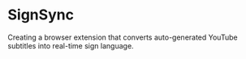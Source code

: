 # SignSync

Creating a browser extension that converts auto-generated YouTube subtitles into real-time sign language.
